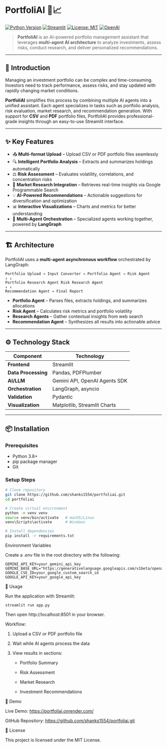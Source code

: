 # PortfoliAI 🤖📈

[![Python Version](https://img.shields.io/badge/python-3.8+-blue.svg)](https://www.python.org/downloads/)
[![Streamlit](https://img.shields.io/badge/streamlit-1.28+-red.svg)](https://streamlit.io/)
[![License: MIT](https://img.shields.io/badge/License-MIT-yellow.svg)](LICENSE)
[![OpenAI](https://img.shields.io/badge/OpenAI-Powered-green.svg)](https://openai.com/)

> **PortfoliAI** is an AI-powered portfolio management assistant that leverages **multi-agent AI architecture** to analyze investments, assess risks, conduct research, and deliver personalized recommendations.

---

## 🚀 Introduction

Managing an investment portfolio can be complex and time-consuming. Investors need to track performance, assess risks, and stay updated with rapidly changing market conditions.  

**PortfoliAI** simplifies this process by combining multiple AI agents into a unified assistant. Each agent specializes in tasks such as portfolio analysis, risk evaluation, market research, and recommendation generation. With support for **CSV** and **PDF** portfolio files, PortfoliAI provides professional-grade insights through an easy-to-use Streamlit interface.

---

## ✨ Key Features

- 📤 **Multi-format Upload** – Upload CSV or PDF portfolio files seamlessly  
- 🔍 **Intelligent Portfolio Analysis** – Extracts and summarizes holdings automatically  
- ⚖️ **Risk Assessment** – Evaluates volatility, correlations, and concentration risks  
- 🔬 **Market Research Integration** – Retrieves real-time insights via Google Programmable Search  
- 💡 **AI-Powered Recommendations** – Actionable suggestions for diversification and optimization  
- 📊 **Interactive Visualizations** – Charts and metrics for better understanding  
- 🤖 **Multi-Agent Orchestration** – Specialized agents working together, powered by **LangGraph**  

---

## 🏗️ Architecture

PortfoliAI uses a **multi-agent asynchronous workflow** orchestrated by LangGraph:

```
Portfolio Upload → Input Converter → Portfolio Agent → Risk Agent
↓ ↓
Portfolio Research Agent Risk Research Agent
↓ ↓
Recommendation Agent → Final Report
```


- **Portfolio Agent** – Parses files, extracts holdings, and summarizes allocations  
- **Risk Agent** – Calculates risk metrics and portfolio volatility  
- **Research Agents** – Gather contextual insights from web search  
- **Recommendation Agent** – Synthesizes all results into actionable advice  

---

## ⚙️ Technology Stack

| Component          | Technology |
|--------------------|------------|
| **Frontend**       | Streamlit |
| **Data Processing**| Pandas, PDFPlumber |
| **AI/LLM**         | Gemini API, OpenAI Agents SDK |
| **Orchestration**  | LangGraph, asyncio |
| **Validation**     | Pydantic |
| **Visualization**  | Matplotlib, Streamlit Charts |

---

## 📦 Installation

### Prerequisites
- Python 3.8+  
- pip package manager  
- Git  

### Setup Steps

```bash
# Clone repository
git clone https://github.com/shanks1554/portfoliai.git
cd portfoliai

# Create virtual environment
python -m venv venv
source venv/bin/activate   # macOS/Linux
venv\Scripts\activate      # Windows

# Install dependencies
pip install -r requirements.txt
```
Environment Variables

Create a .env file in the root directory with the following:
```
GEMINI_API_KEY=your_gemini_api_key
GEMINI_BASE_URL="https://generativelanguage.googleapis.com/v1beta/openai/"
GOOGLE_CSE_ID=your_google_custom_search_id
GOOGLE_API_KEY=your_google_api_key
```

🚀 Usage

Run the application with Streamlit:

```
streamlit run app.py
```
Then open http://localhost:8501
 in your browser.

Workflow:

  1. Upload a CSV or PDF portfolio file

  2. Wait while AI agents process the data

  3. View results in sections:

      - Portfolio Summary

      - Risk Assessment

      - Market Research

      - Investment Recommendations

📸 Demo

Live Demo: https://portfoliai.onrender.com/

GitHub Repository: https://github.com/shanks1554/portfoliai.git

📄 License

This project is licensed under the MIT License.
